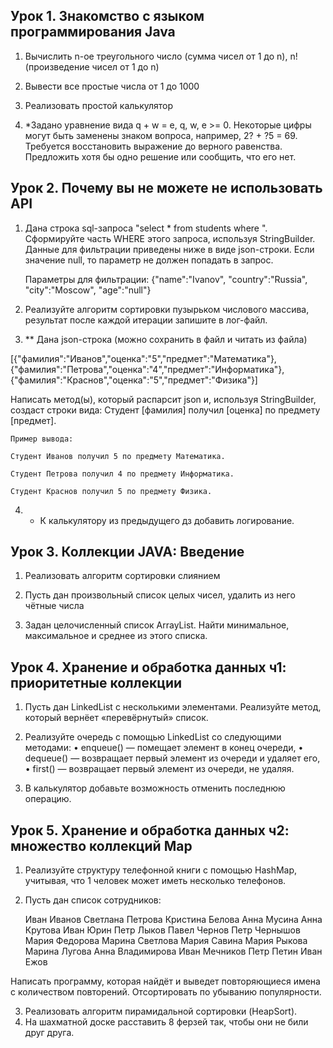 ## Урок 1. Знакомство с языком программирования Java

1. Вычислить n-ое треугольного число (сумма чисел от 1 до n), n! (произведение чисел от 1 до n)

2. Вывести все простые числа от 1 до 1000

3. Реализовать простой калькулятор

4. *Задано уравнение вида q + w = e, q, w, e >= 0. Некоторые цифры могут быть заменены знаком вопроса, например, 2? +
   ?5 = 69. Требуется восстановить выражение до верного равенства. Предложить хотя бы одно решение или сообщить, что его
   нет.

## Урок 2. Почему вы не можете не использовать API

1. Дана строка sql-запроса "select * from students where ". Сформируйте часть WHERE этого запроса, используя
   StringBuilder. Данные для фильтрации приведены ниже в виде json-строки.
   Если значение null, то параметр не должен попадать в запрос.

   Параметры для фильтрации: {"name":"Ivanov", "country":"Russia", "city":"Moscow", "age":"null"}


2. Реализуйте алгоритм сортировки пузырьком числового массива, результат после каждой итерации запишите в лог-файл.


3. ** Дана json-строка (можно сохранить в файл и читать из файла)

[{"фамилия":"Иванов","оценка":"5","предмет":"Математика"},{"фамилия":"Петрова","оценка":"4","предмет":"Информатика"},{"фамилия":"Краснов","оценка":"5","предмет":"Физика"}]

Написать метод(ы), который распарсит json и, используя StringBuilder, создаст строки вида: Студент [фамилия]
получил [оценка] по предмету [предмет].

    Пример вывода:

    Студент Иванов получил 5 по предмету Математика.

    Студент Петрова получил 4 по предмету Информатика.

    Студент Краснов получил 5 по предмету Физика.

4.
    * К калькулятору из предыдущего дз добавить логирование.

## Урок 3. Коллекции JAVA: Введение

1. Реализовать алгоритм сортировки слиянием

2. Пусть дан произвольный список целых чисел, удалить из него чётные числа

3. Задан целочисленный список ArrayList. Найти минимальное, максимальное и среднее из этого списка.

## Урок 4. Хранение и обработка данных ч1: приоритетные коллекции
1. Пусть дан LinkedList с несколькими элементами. Реализуйте метод, который вернёет «перевёрнутый» список.

2. Реализуйте очередь с помощью LinkedList со следующими методами:
• enqueue() — помещает элемент в конец очереди,
• dequeue() — возвращает первый элемент из очереди и удаляет его,
• first() — возвращает первый элемент из очереди, не удаляя.

3. В калькулятор добавьте возможность отменить последнюю операцию.

## Урок 5. Хранение и обработка данных ч2: множество коллекций Map
1. Реализуйте структуру телефонной книги с помощью HashMap, учитывая, что 1 человек может иметь несколько телефонов.

2. Пусть дан список сотрудников:


      Иван Иванов
      Светлана Петрова
      Кристина Белова
      Анна Мусина
      Анна Крутова
      Иван Юрин
      Петр Лыков
      Павел Чернов
      Петр Чернышов
      Мария Федорова
      Марина Светлова
      Мария Савина
      Мария Рыкова
      Марина Лугова
      Анна Владимирова
      Иван Мечников
      Петр Петин
      Иван Ежов

Написать программу, которая найдёт и выведет повторяющиеся имена с количеством повторений. Отсортировать по убыванию популярности.

3. Реализовать алгоритм пирамидальной сортировки (HeapSort).
4. На шахматной доске расставить 8 ферзей так, чтобы они не били друг друга.